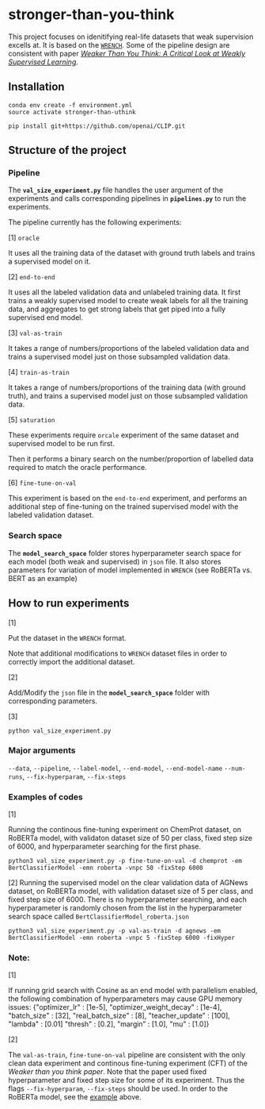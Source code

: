 # stronger-than-you-think

This project focuses on idenitifying real-life datasets that weak supervision excells at. It is based on the [`WRENCH`](https://github.com/JieyuZ2/wrench). Some of the pipeline design are consistent with paper [*Weaker Than You Think: A Critical Look at Weakly Supervised Learning*](https://arxiv.org/pdf/2305.17442.pdf).


## Installation

```
conda env create -f environment.yml
source activate stronger-than-uthink
```

```
pip install git+https://github.com/openai/CLIP.git
```

## Structure of the project

### Pipeline

The **`val_size_experiment.py`** file handles the user argument of the experiments and calls corresponding pipelines in **`pipelines.py`** to run the experiments.

The pipeline currently has the following experiments:

[1] `oracle`

It uses all the training data of the dataset with ground truth labels and trains a supervised model on it.

[2] `end-to-end`

It uses all the labeled validation data and unlabeled training data. It first trains a weakly supervised model to create weak labels for all the training data, and aggregates to get strong labels that get piped into a fully supervised end model.

[3] `val-as-train`

It takes a range of numbers/proportions of the labeled validation data and trains a supervised model just on those subsampled validation data.

[4] `train-as-train`

It takes a range of numbers/proportions of the training data (with ground truth), and trains a supervised model just on those subsampled validation data.

[5] `saturation`

These experiments require `orcale` experiment of the same dataset and supervised model to be run first.

Then it performs a binary search on the number/proportion of labelled data required to match the oracle performance.

[6] `fine-tune-on-val`

This experiment is based on the `end-to-end` experiment, and performs an additional step of fine-tuning on the trained supervised model with the labeled validation dataset.


### Search space

The **`model_search_space`** folder stores hyperparameter search space for each model (both weak and supervised) in `json` file. It also stores parameters for variation of model implemented in   `WRENCH` (see RoBERTa vs. BERT as an example)


## How to run experiments

[1] 

Put the dataset in the `WRENCH` format. 

Note that additional modifications to `WRENCH` dataset files in order to correctly import the additional dataset.

[2] 

Add/Modify the `json` file in the **`model_search_space`** folder with corresponding parameters.

[3]

```
python val_size_experiment.py
```

### Major arguments

`--data`, `--pipeline`, `--label-model`, `--end-model`, `--end-model-name`
`--num-runs`, `--fix-hyperparam`, `--fix-steps`

### Examples of codes

[1]

Running the continous fine-tuning experiment on ChemProt dataset, on RoBERTa model, with validaton dataset size of 50 per class, fixed step size of 6000, and hyperparameter searching for the first phase.

```
python3 val_size_experiment.py -p fine-tune-on-val -d chemprot -em BertClassifierModel -emn roberta -vnpc 50 -fixStep 6000
```

[2]
Running the supervised model on the clear validation data of AGNews dataset, on RoBERTa model, with validation dataset size of  5 per class, and fixed step size of 6000. There is no hyperparameter searching, and each hyperparameter is randomly chosen from the list in the hyperparameter search space called `BertClassifierModel_roberta.json`

```
python3 val_size_experiment.py -p val-as-train -d agnews -em BertClassifierModel -emn roberta -vnpc 5 -fixStep 6000 -fixHyper
```

### Note:

[1] 

If running grid search with Cosine as an end model with parallelism enabled, the following combination of hyperparameters may cause GPU memory issues:
{"optimizer_lr" : [1e-5], "optimizer_weight_decay" : [1e-4], "batch_size" : [32], "real_batch_size" : [8],  "teacher_update" : [100], "lambda" : [0.01] "thresh" : [0.2], "margin” : [1.0], "mu" : [1.0]}

[2]

The `val-as-train`, `fine-tune-on-val` pipeline are consistent with the only clean data experiment and  continous fine-tuning experiment (CFT) of the *Weaker than you think paper*. Note that the paper used fixed hyperparameter and fixed step size for some of its experiment. Thus the flags `--fix-hyperparam`, `--fix-steps` should be used. In order to the RoBERTa model, see the [example](#examples-of-codes) above.
